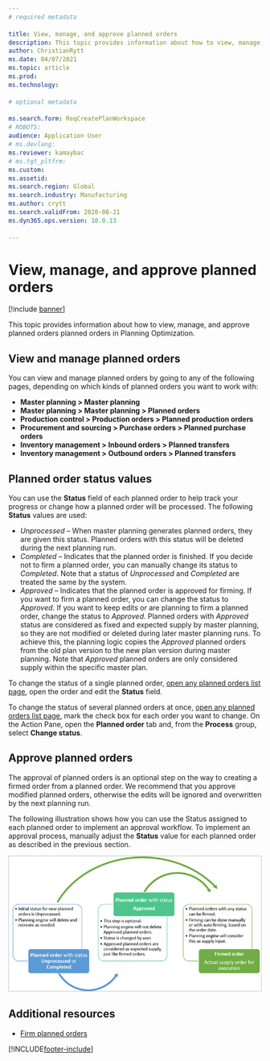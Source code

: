```yaml
---
# required metadata

title: View, manage, and approve planned orders
description: This topic provides information about how to view, manage, and approve planned orders planned orders in Planning Optimization. 
author: ChristianRytt
ms.date: 04/07/2021
ms.topic: article
ms.prod: 
ms.technology: 

# optional metadata

ms.search.form: ReqCreatePlanWorkspace
# ROBOTS: 
audience: Application User
# ms.devlang: 
ms.reviewer: kamaybac
# ms.tgt_pltfrm: 
ms.custom: 
ms.assetid: 
ms.search.region: Global
ms.search.industry: Manufacturing
ms.author: crytt
ms.search.validFrom: 2020-08-21
ms.dyn365.ops.version: 10.0.13

---
```

# View, manage, and approve planned orders

[!include [banner](../../includes/banner.md)]

This topic provides information about how to view, manage, and approve planned orders planned orders in Planning Optimization.

## View and manage planned orders

You can view and manage planned orders by going to any of the following pages, depending on which kinds of planned orders you want to work with:

- **Master planning \> Master planning**
- **Master planning \> Master planning \> Planned orders**
- **Production control \> Production orders \> Planned production orders**
- **Procurement and sourcing \> Purchase orders \> Planned purchase orders**
- **Inventory management \> Inbound orders \> Planned transfers**
- **Inventory management \> Outbound orders \> Planned transfers**

<!-- KFM: Anything under warehouse management? -->

## Planned order status values

You can use the **Status** field of each planned order to help track your progress or change how a planned order will be processed. The following **Status** values are used:

- *Unprocessed* – When master planning generates planned orders, they are given this status. Planned orders with this status will be deleted during the next planning run.
- *Completed* – Indicates that the planned order is finished. If you decide not to firm a planned order, you can manually change its status to *Completed*. Note that a status of *Unprocessed* and *Completed* are treated the same by the system.
- *Approved* – Indicates that the planned order is approved for firming. If you want to firm a planned order, you can change the status to *Approved*. If you want to keep edits or are planning to firm a planned order, change the status to *Approved*. Planned orders with *Approved* status are considered as fixed and expected supply by master planning, so they are not modified or deleted during later master planning runs. To achieve this, the planning logic copies the *Approved* planned orders from the old plan version to the new plan version during master planning. Note that *Approved* planned orders are only considered supply within the specific master plan.

To change the status of a single planned order, [open any planned orders list page](#view-planned-orders), open the order and edit the **Status** field.

To change the status of several planned orders at once, [open any planned orders list page](#view-planned-orders), mark the check box for each order you want to change. On the Action Pane, open the **Planned order** tab and, from the **Process** group, select **Change status**.

## Approve planned orders

The approval of planned orders is an optional step on the way to creating a firmed order from a planned order. We recommend that you approve modified planned orders, otherwise the edits will be ignored and overwritten by the next planning run.

The following illustration shows how you can use the Status assigned to each planned order to implement an approval workflow. To implement an approval process, manually adjust the **Status** value for each planned order as described in the previous section.

![Planned order flow](media/approved-planned-orders-1.png)

<!-- KFM: Any other requirements to implement this? For example, are we assuming the customer is using autofirming for this scenario? -->

## Additional resources

- [Firm planned orders](planned-order-firming.md)


[!INCLUDE[footer-include](../../../includes/footer-banner.md)]